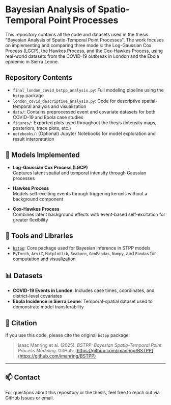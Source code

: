 # Bayesian Analysis of Spatio-Temporal Point Processes

This repository contains all the code and datasets used in the thesis "Bayesian Analysis of Spatio-Temporal Point Processes". The work focuses on implementing and comparing three models: the Log-Gaussian Cox Process (LGCP), the Hawkes Process, and the Cox-Hawkes Process, using real-world datasets from the COVID-19 outbreak in London and the Ebola epidemic in Sierra Leone.

## Repository Contents

- `final_london_covid_bstpp_analysis.py`: Full modeling pipeline using the `bstpp` package
- `london_covid_descriptive_analysis.py`: Code for descriptive spatial-temporal analysis and visualization
- `data/`: Contains preprocessed event and covariate datasets for both COVID-19 and Ebola case studies
- `figures/`: Exported plots used throughout the thesis (intensity maps, posteriors, trace plots, etc.)
- `notebooks/`: (Optional) Jupyter Notebooks for model exploration and result interpretation

## 🧠 Models Implemented

- **Log-Gaussian Cox Process (LGCP)**  
  Captures latent spatial and temporal intensity through Gaussian processes

- **Hawkes Process**  
  Models self-exciting events through triggering kernels without a background component

- **Cox-Hawkes Process**  
  Combines latent background effects with event-based self-excitation for greater flexibility


## 🧰 Tools and Libraries

- [`bstpp`](https://github.com/imanring/BSTPP): Core package used for Bayesian inference in STPP models  
- `PyTorch`, `ArviZ`, `Matplotlib`, `Seaborn`, `GeoPandas`, `Numpy`, and `Pandas` for computation and visualization

## 📊 Datasets

- **COVID-19 Events in London**: Includes case times, coordinates, and district-level covariates
- **Ebola Incidence in Sierra Leone**: Temporal-spatial dataset used to demonstrate model transferability


## 📜 Citation

If you use this code, please cite the original `bstpp` package:

> Isaac Manring et al. (2025). *BSTPP: Bayesian Spatio-Temporal Point Process Modeling*. GitHub: [https://github.com/imanring/BSTPP](https://github.com/imanring/BSTPP)

---


## 📫 Contact

For questions about this repository or the thesis, feel free to reach out via GitHub Issues or email.

